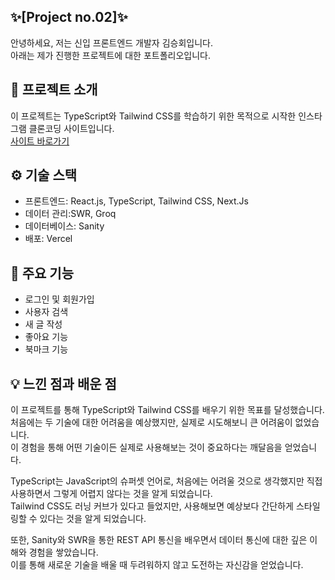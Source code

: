 ## ✨[Project no.02]✨
안녕하세요, 저는 신입 프론트엔드 개발자 김승회입니다.<br/>
아래는 제가 진행한 프로젝트에 대한 포트폴리오입니다.<br/>

## 🚀 프로젝트 소개 ##
이 프로젝트는 TypeScript와 Tailwind CSS를 학습하기 위한 목적으로 시작한 인스타그램 클론코딩 사이트입니다.<br/>
[사이트 바로가기](https://instagram-two-sandy.vercel.app)

## ⚙️ 기술 스택
- 프론트엔드: React.js, TypeScript, Tailwind CSS, Next.Js<br/>
- 데이터 관리:SWR, Groq
- 데이터베이스: Sanity<br/>
- 배포: Vercel<br/>

## 📌 주요 기능
- 로그인 및 회원가입
- 사용자 검색
- 새 글 작성
- 좋아요 기능
- 북마크 기능

## 💡 느낀 점과 배운 점
이 프로젝트를 통해 TypeScript와 Tailwind CSS를 배우기 위한 목표를 달성했습니다.<br/>
처음에는 두 기술에 대한 어려움을 예상했지만, 실제로 시도해보니 큰 어려움이 없었습니다.<br/>
이 경험을 통해 어떤 기술이든 실제로 사용해보는 것이 중요하다는 깨달음을 얻었습니다.<br/>

TypeScript는 JavaScript의 슈퍼셋 언어로, 처음에는 어려울 것으로 생각했지만 직접 사용하면서 그렇게 어렵지 않다는 것을 알게 되었습니다.<br/>
Tailwind CSS도 러닝 커브가 있다고 들었지만, 사용해보면 예상보다 간단하게 스타일링할 수 있다는 것을 알게 되었습니다.<br/>

또한, Sanity와 SWR을 통한 REST API 통신을 배우면서 데이터 통신에 대한 깊은 이해와 경험을 쌓았습니다. <br/>
이를 통해 새로운 기술을 배울 때 두려워하지 않고 도전하는 자신감을 얻었습니다.
